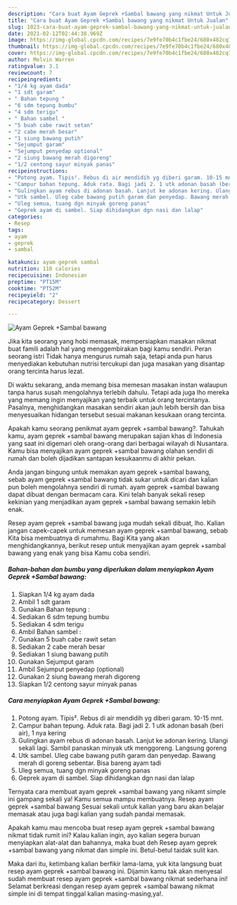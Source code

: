 ```yaml
---
description: "Cara buat Ayam Geprek +Sambal bawang yang nikmat Untuk Jualan"
title: "Cara buat Ayam Geprek +Sambal bawang yang nikmat Untuk Jualan"
slug: 1023-cara-buat-ayam-geprek-sambal-bawang-yang-nikmat-untuk-jualan
date: 2021-02-12T02:44:38.969Z
image: https://img-global.cpcdn.com/recipes/7e9fe70b4c1fbe24/680x482cq70/ayam-geprek-sambal-bawang-foto-resep-utama.jpg
thumbnail: https://img-global.cpcdn.com/recipes/7e9fe70b4c1fbe24/680x482cq70/ayam-geprek-sambal-bawang-foto-resep-utama.jpg
cover: https://img-global.cpcdn.com/recipes/7e9fe70b4c1fbe24/680x482cq70/ayam-geprek-sambal-bawang-foto-resep-utama.jpg
author: Melvin Warren
ratingvalue: 3.1
reviewcount: 7
recipeingredient:
- "1/4 kg ayam dada"
- "1 sdt garam"
- " Bahan tepung "
- "6 sdm tepung bumbu"
- "4 sdm terigu"
- " Bahan sambel "
- "5 buah cabe rawit setan"
- "2 cabe merah besar"
- "1 siung bawang putih"
- "Sejumput garam"
- "Sejumput penyedap optional"
- "2 siung bawang merah digoreng"
- "1/2 centong sayur minyak panas"
recipeinstructions:
- "Potong ayam. Tipis². Rebus di air mendidih yg diberi garam. 10-15 mnt."
- "Campur bahan tepung. Aduk rata. Bagi jadi 2. 1 utk adonan basah (beri air), 1 nya kering"
- "Gulingkan ayam rebus di adonan basah. Lanjut ke adonan kering. Ulangi sekali lagi. Sambil panaskan minyak utk menggoreng. Langsung goreng"
- "Utk sambel. Uleg cabe bawang putih garam dan penyedap. Bawang merah di goreng sebentar. Bisa bareng ayam tadi"
- "Uleg semua, tuang dgn minyak goreng panas"
- "Geprek ayam di sambel. Siap dihidangkan dgn nasi dan lalap"
categories:
- Resep
tags:
- ayam
- geprek
- sambal

katakunci: ayam geprek sambal 
nutrition: 110 calories
recipecuisine: Indonesian
preptime: "PT15M"
cooktime: "PT52M"
recipeyield: "2"
recipecategory: Dessert

---
```



![Ayam Geprek +Sambal bawang](https://img-global.cpcdn.com/recipes/7e9fe70b4c1fbe24/680x482cq70/ayam-geprek-sambal-bawang-foto-resep-utama.jpg)

Jika kita seorang yang hobi memasak, mempersiapkan masakan nikmat buat famili adalah hal yang menggembirakan bagi kamu sendiri. Peran seorang istri Tidak hanya mengurus rumah saja, tetapi anda pun harus menyediakan kebutuhan nutrisi tercukupi dan juga masakan yang disantap orang tercinta harus lezat.

Di waktu  sekarang, anda memang bisa memesan masakan instan walaupun tanpa harus susah mengolahnya terlebih dahulu. Tetapi ada juga lho mereka yang memang ingin menyajikan yang terbaik untuk orang tercintanya. Pasalnya, menghidangkan masakan sendiri akan jauh lebih bersih dan bisa menyesuaikan hidangan tersebut sesuai makanan kesukaan orang tercinta. 



Apakah kamu seorang penikmat ayam geprek +sambal bawang?. Tahukah kamu, ayam geprek +sambal bawang merupakan sajian khas di Indonesia yang saat ini digemari oleh orang-orang dari berbagai wilayah di Nusantara. Kamu bisa menyajikan ayam geprek +sambal bawang olahan sendiri di rumah dan boleh dijadikan santapan kesukaanmu di akhir pekan.

Anda jangan bingung untuk memakan ayam geprek +sambal bawang, sebab ayam geprek +sambal bawang tidak sukar untuk dicari dan kalian pun boleh mengolahnya sendiri di rumah. ayam geprek +sambal bawang dapat dibuat dengan bermacam cara. Kini telah banyak sekali resep kekinian yang menjadikan ayam geprek +sambal bawang semakin lebih enak.

Resep ayam geprek +sambal bawang juga mudah sekali dibuat, lho. Kalian jangan capek-capek untuk memesan ayam geprek +sambal bawang, sebab Kita bisa membuatnya di rumahmu. Bagi Kita yang akan menghidangkannya, berikut resep untuk menyajikan ayam geprek +sambal bawang yang enak yang bisa Kamu coba sendiri.

<!--inarticleads1-->

##### Bahan-bahan dan bumbu yang diperlukan dalam menyiapkan Ayam Geprek +Sambal bawang:

1. Siapkan 1/4 kg ayam dada
1. Ambil 1 sdt garam
1. Gunakan  Bahan tepung :
1. Sediakan 6 sdm tepung bumbu
1. Sediakan 4 sdm terigu
1. Ambil  Bahan sambel :
1. Gunakan 5 buah cabe rawit setan
1. Sediakan 2 cabe merah besar
1. Sediakan 1 siung bawang putih
1. Gunakan Sejumput garam
1. Ambil Sejumput penyedap (optional)
1. Gunakan 2 siung bawang merah digoreng
1. Siapkan 1/2 centong sayur minyak panas




<!--inarticleads2-->

##### Cara menyiapkan Ayam Geprek +Sambal bawang:

1. Potong ayam. Tipis². Rebus di air mendidih yg diberi garam. 10-15 mnt.
1. Campur bahan tepung. Aduk rata. Bagi jadi 2. 1 utk adonan basah (beri air), 1 nya kering
1. Gulingkan ayam rebus di adonan basah. Lanjut ke adonan kering. Ulangi sekali lagi. Sambil panaskan minyak utk menggoreng. Langsung goreng
1. Utk sambel. Uleg cabe bawang putih garam dan penyedap. Bawang merah di goreng sebentar. Bisa bareng ayam tadi
1. Uleg semua, tuang dgn minyak goreng panas
1. Geprek ayam di sambel. Siap dihidangkan dgn nasi dan lalap




Ternyata cara membuat ayam geprek +sambal bawang yang nikamt simple ini gampang sekali ya! Kamu semua mampu membuatnya. Resep ayam geprek +sambal bawang Sesuai sekali untuk kalian yang baru akan belajar memasak atau juga bagi kalian yang sudah pandai memasak.

Apakah kamu mau mencoba buat resep ayam geprek +sambal bawang nikmat tidak rumit ini? Kalau kalian ingin, ayo kalian segera buruan menyiapkan alat-alat dan bahannya, maka buat deh Resep ayam geprek +sambal bawang yang nikmat dan simple ini. Betul-betul taidak sulit kan. 

Maka dari itu, ketimbang kalian berfikir lama-lama, yuk kita langsung buat resep ayam geprek +sambal bawang ini. Dijamin kamu tak akan menyesal sudah membuat resep ayam geprek +sambal bawang nikmat sederhana ini! Selamat berkreasi dengan resep ayam geprek +sambal bawang nikmat simple ini di tempat tinggal kalian masing-masing,ya!.


